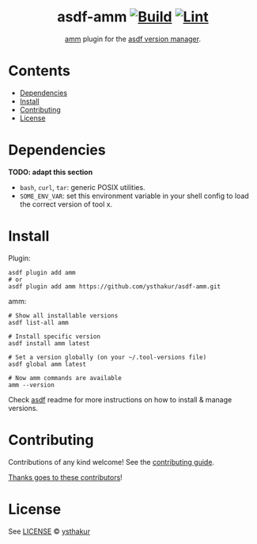 <div align="center">

# asdf-amm [![Build](https://github.com/ysthakur/asdf-amm/actions/workflows/build.yml/badge.svg)](https://github.com/ysthakur/asdf-amm/actions/workflows/build.yml) [![Lint](https://github.com/ysthakur/asdf-amm/actions/workflows/lint.yml/badge.svg)](https://github.com/ysthakur/asdf-amm/actions/workflows/lint.yml)

[amm](https://ammonite.io/) plugin for the [asdf version manager](https://asdf-vm.com).

</div>

# Contents

- [Dependencies](#dependencies)
- [Install](#install)
- [Contributing](#contributing)
- [License](#license)

# Dependencies

**TODO: adapt this section**

- `bash`, `curl`, `tar`: generic POSIX utilities.
- `SOME_ENV_VAR`: set this environment variable in your shell config to load the correct version of tool x.

# Install

Plugin:

```shell
asdf plugin add amm
# or
asdf plugin add amm https://github.com/ysthakur/asdf-amm.git
```

amm:

```shell
# Show all installable versions
asdf list-all amm

# Install specific version
asdf install amm latest

# Set a version globally (on your ~/.tool-versions file)
asdf global amm latest

# Now amm commands are available
amm --version
```

Check [asdf](https://github.com/asdf-vm/asdf) readme for more instructions on how to
install & manage versions.

# Contributing

Contributions of any kind welcome! See the [contributing guide](contributing.md).

[Thanks goes to these contributors](https://github.com/ysthakur/asdf-amm/graphs/contributors)!

# License

See [LICENSE](LICENSE) © [ysthakur](https://github.com/ysthakur/)

